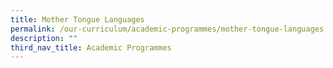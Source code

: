 ```yaml
---
title: Mother Tongue Languages
permalink: /our-curriculum/academic-programmes/mother-tongue-languages
description: ""
third_nav_title: Academic Programmes
---
```

